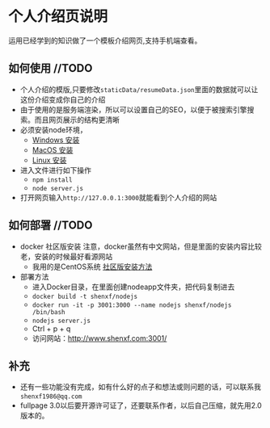 <!--
 * @Description: 个人介绍说明文件
 * @Author: shenxf
 * @Date: 2019-03-06 09:17:38
 -->
# 个人介绍页说明

运用已经学到的知识做了一个模板介绍网页,支持手机端查看。

## 如何使用 //TODO

- 个人介绍的模版,只要修改`staticData/resumeData.json`里面的数据就可以让这份介绍变成你自己的介绍
- 由于使用的是服务端渲染，所以可以设置自己的SEO，以便于被搜索引擎搜索。而且网页展示的结构更清晰
- 必须安装node环境，
    + [Windows 安装](https://jingyan.baidu.com/article/48b37f8dd141b41a646488bc.html)
    + [MacOS 安装](https://www.cnblogs.com/milo-xie/p/6581188.html)
    + [Linux 安装](https://www.cnblogs.com/liuqi/p/6483317.html)
- 进入文件进行如下操作
    + `npm install`
    + `node server.js`
- 打开网页输入`http://127.0.0.1:3000`就能看到个人介绍的网站

## 如何部署 //TODO

- docker 社区版安装 注意，docker虽然有中文网站，但是里面的安装内容比较老，安装的时候最好看源网站
    + 我用的是CentOS系统 [社区版安装方法](https://docs.docker.com/install/linux/docker-ce/centos/)
- 部署方法
    + 进入Docker目录，在里面创建nodeapp文件夹，把代码复制进去
    + `docker build -t shenxf/nodejs`
    + `docker run -it -p 3001:3000 --name nodejs shenxf/nodejs /bin/bash`
    + `nodejs server.js`
    + Ctrl + p + q
    + 访问网站：http://www.shenxf.com:3001/

## 补充

- 还有一些功能没有完成，如有什么好的点子和想法或则问题的话，可以联系我`shenxf1986@qq.com`
- fullpage 3.0以后要开源许可证了，还要联系作者，以后自己压缩，就先用2.0版本的。